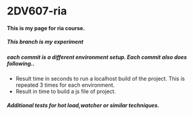 # 2DV607-ria

#### This is my page for ria course.

##### This branch is my experiment

##### each commit is a different environment setup. Each commit also does following..

* Result time in seconds to run a localhost build of the project. This is repeated 3 times for each environment.
* Result in time to build a js file of project.

##### Additional tests for hot load,watcher or similar techniques.

